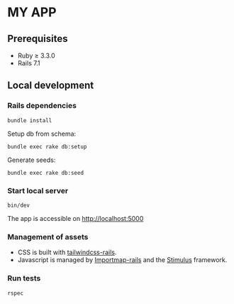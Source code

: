 # MY APP

## Prerequisites

- Ruby ≥ 3.3.0
- Rails 7.1

## Local development

### Rails dependencies

  ```shell
bundle install
```

Setup db from schema:

```shell
bundle exec rake db:setup
```

Generate seeds:

```shell
bundle exec rake db:seed
```

### Start local server

```shell
bin/dev
```

The app is accessible on [http://localhost:5000](http://localhost:5000)

### Management of assets

- CSS is built with [tailwindcss-rails](https://github.com/rails/tailwindcss-rails).
- Javascript is managed by [Importmap-rails](https://github.com/rails/importmap-rails) and the [Stimulus](https://github.com/stimulusjs/stimulus) framework.

### Run tests

```shell
rspec
```

